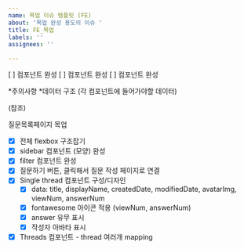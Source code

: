 ```yaml
---
name: 목업 이슈 템플릿 (FE)
about: '목업 완성 용도의 이슈 '
title: FE_목업
labels: ''
assignees: ''

---
```


[ ] 컴포넌트 완성 
[ ] 컴포넌트 완성 
[ ] 컴포넌트 완성 

*주의사항
*데이터 구조 (각 컴포넌트에 들어가야할 데이터) 


(참조)

질문목록페이지 목업 

- [x] 전체 flexbox 구조잡기
- [x] sidebar 컴포넌트 (모양) 완성
- [x] filter 컴포넌트 완성
- [x] 질문하기 버튼, 클릭해서 질문 작성 페이지로 연결
- [x] Single thread 컴포넌트 구성/디자인
  - [x] data: title, displayName, createdDate, modifiedDate, avatarImg, viewNum, answerNum
  - [x] fontawesome 아이콘 적용 (viewNum, answerNum)
  - [x] answer 유무 표시 
  - [x] 작성자 아바타 표시
- [x] Threads 컴포넌트 - thread 여러개 mapping

